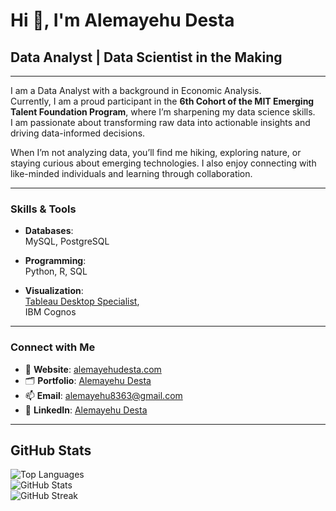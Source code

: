 # Hi 👋, I'm Alemayehu Desta  

## Data Analyst | Data Scientist in the Making  

---

I am a Data Analyst with a background in Economic Analysis.  
Currently, I am a proud participant in the **6th Cohort of the MIT Emerging  
Talent Foundation Program**, where I’m sharpening my data science skills.  
I am passionate about transforming raw data into actionable insights and  
driving data-informed decisions.  

When I’m not analyzing data, you’ll find me hiking, exploring nature, or  
staying curious about emerging technologies. I also enjoy connecting with  
like-minded individuals and learning through collaboration.  

---

### Skills & Tools  

- **Databases**:  
  MySQL, PostgreSQL  

- **Programming**:  
  Python, R, SQL  

- **Visualization**:  
  [Tableau Desktop Specialist](https://www.credly.com/earner/earned/badge/d436c455-1f5a-4e5e-a8af-9f904d2ea1b2),  
  IBM Cognos  

---

### Connect with Me  

- 📝 **Website**: [alemayehudesta.com](https://alemayehudesta.com)
- 🗂️ **Portfolio**: [Alemayehu Desta](https://github.com/Alemayehu-Desta/Alemayehu-Desta.github.io)
- 📫 **Email**: [alemayehu8363@gmail.com](mailto:alemayehu8363@gmail.com)
- 🔗 **LinkedIn**: [Alemayehu Desta](https://www.linkedin.com/in/alemayehu-desta/)

---

## GitHub Stats  

![Top Languages](https://github-readme-stats.vercel.app/api/top-langs?username=alemayehu-desta&show_icons=true&locale=en&layout=compact)  
![GitHub Stats](https://github-readme-stats.vercel.app/api?username=alemayehu-desta&show_icons=true&locale=en)  
![GitHub Streak](https://github-readme-streak-stats.herokuapp.com/?user=alemayehu-desta)  
